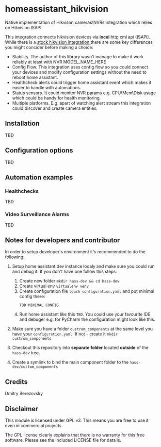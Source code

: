 # homeassistant_hikvision
Native implementation of Hikvison cameras\NVRs integration which relies on Hikvision ISAPI

This integration connects hikvision devices via __local__ http xml api (ISAPI). While there is a
 [stock hikvision integration ](https://www.home-assistant.io/integrations/hikvision/) there are 
 some key differences you might concider before making a choice:
 
* Stability. The author of this library wasn't manage to make it work reliably at least with NVR MODEL_NAME_HERE
* Config Flow. This integration uses config flow so you could connect your devices and modify configuration settings without the need to reboot home assistant.
* Healthcheck alerts could trigger home assistant event which makes it easier to handle with automations.
* Status sensors. It could monitor NVR params e.g. CPU\Mem\Disk usage which could be handy for health monitoring.
* Multiple platforms. E.g. apart of watching alert stream this integration could discover and create camera entities. 

## Installation

TBD

## Configuration options

TBD

## Automation examples

### Healthchecks 

TBD

### Video Surveillance Alarms

TBD

## Notes for developers and contributor

In order to setup developer's environment it's recommended to do the following:

1. Setup home assistant dev instance localy and make sure you could run and debug it. If you don't have one follow this steps:
    
    1. Create new folder `mkdir hass-dev && cd hass-dev`
    1. Create virtual env `virtualenv venv`
    1. Create configuration file `touch configuration.yaml` and put minimal config there: 
       ```
       TBD MINIMAL CONFIG
       ```
    1. Run home assistant like this `TBD`. You could use your favourite IDE and debuger e.g. for PyCharm the configuration might look like this. 

2. Make sure you have a folder `custrom_components` at the same level you have your `configuration.yaml`. If not - create it `mkdir custrom_components`

3. Checkout this repository into __separate folder__ located **outside** of the `hass-dev` tree. 

4. Create a symlink to bind the main component folder to the `hass-dev/custom_components`

## Credits
Dmitry Berezovsky

## Disclaimer
This module is licensed under GPL v3. This means you are free to use it even in commercial projects.

The GPL license clearly explains that there is no warranty for this free software. Please see the included LICENSE file for details.